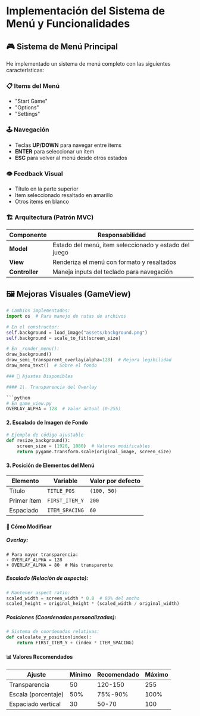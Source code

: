 # Implementación del Sistema de Menú y Funcionalidades

## 🎮 Sistema de Menú Principal

He implementado un sistema de menú completo con las siguientes características:

### 📋 Items del Menú
- "Start Game"
- "Options"
- "Settings"

### 🕹️ Navegación
- Teclas **UP/DOWN** para navegar entre items
- **ENTER** para seleccionar un item
- **ESC** para volver al menú desde otros estados

### 👁️ Feedback Visual
- Título en la parte superior
- Item seleccionado resaltado en amarillo
- Otros items en blanco

### 🏗️ Arquitectura (Patrón MVC)
| Componente | Responsabilidad |
|------------|----------------|
| **Model**  | Estado del menú, item seleccionado y estado del juego |
| **View**   | Renderiza el menú con formato y resaltados |
| **Controller** | Maneja inputs del teclado para navegación |

## 🖼️ Mejoras Visuales (GameView)

```python
# Cambios implementados:
import os  # Para manejo de rutas de archivos

# En el constructor:
self.background = load_image("assets/background.png")
self.background = scale_to_fit(screen_size)

# En _render_menu():
draw_background()
draw_semi_transparent_overlay(alpha=128)  # Mejora legibilidad
draw_menu_text()  # Sobre el fondo

### 🔧 Ajustes Disponibles

#### 1\. Transparencia del Overlay

```python
# En game_view.py
OVERLAY_ALPHA = 128  # Valor actual (0-255)
```

#### 2\. Escalado de Imagen de Fondo

```python
# Ejemplo de código ajustable
def resize_background():
    screen_size = (1920, 1080)  # Valores modificables
    return pygame.transform.scale(original_image, screen_size)
```

#### 3\. Posición de Elementos del Menú

| Elemento | Variable | Valor por defecto |
| --- | --- | --- |
| Título | `TITLE_POS` | `(100, 50)` |
| Primer ítem | `FIRST_ITEM_Y` | `200` |
| Espaciado | `ITEM_SPACING` | `60` |

#### 🔄 Cómo Modificar

##### Overlay:

```
# Para mayor transparencia:
- OVERLAY_ALPHA = 128
+ OVERLAY_ALPHA = 80  # Más transparente
```

##### Escalado (Relación de aspecto):

```python
# Mantener aspect ratio:
scaled_width = screen_width * 0.8  # 80% del ancho
scaled_height = original_height * (scaled_width / original_width)
```

##### Posiciones (Coordenadas personalizadas):

```python
# Sistema de coordenadas relativas:
def calculate_y_position(index):
    return FIRST_ITEM_Y + (index * ITEM_SPACING)
```

#### 📊 Valores Recomendados

| Ajuste | Mínimo | Recomendado | Máximo |
| --- | --- | --- | --- |
| Transparencia | 50  | 120-150 | 255 |
| Escala (porcentaje) | 50% | 75%-90% | 100% |
| Espaciado vertical | 30  | 50-70 | 100 |